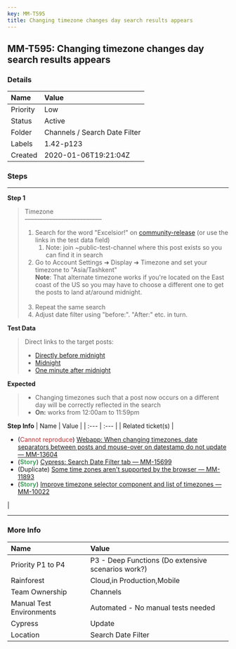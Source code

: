 ```yaml
---
key: MM-T595
title: Changing timezone changes day search results appears
---
```


## MM-T595: Changing timezone changes day search results appears

### Details

| Name     | Value                         |
| :------- | :---------------------------- |
| Priority | Low                           |
| Status   | Active                        |
| Folder   | Channels / Search Date Filter |
| Labels   | 1.42-p123                     |
| Created  | 2020-01-06T19:21:04Z          |

### Steps

<hr/>

**Step 1**

> <article>Timezone<br />–––––––––––––––––––––––––<br /><ol><li>Search for the word "Excelsior!" on <a href="https://community-release.mattermost.com" rel="noopener noreferrer" target="_blank">community-release</a> (or use the links in the test data field)<ol><li>Note: join ~public-test-channel where this post exists so you can find it in search</li></ol></li><li>Go to Account Settings ➜ Display ➜ Timezone and set your timezone to "Asia/Tashkent"<br /><strong>Note</strong>: That alternate timezone works if you're located on the East coast of the US so you may have to choose a different one to get the posts to land at/around midnight.<br /><br /></li><li>Repeat the same search</li><li>Adjust date filter using "before:". "After:" etc. in turn. </li></ol></article>

**Test Data**

> <article>Direct links to the target posts:<ul><li><a href="https://community-release.mattermost.com/core/pl/c6tycismzbr8iynh9qcowf54oe">Directly before midnight</a></li><li><a href="https://community-release.mattermost.com/core/pl/m1qjuae6jfrwj8x8ds75b1xsdr">Midnight</a></li><li><a href="https://community-release.mattermost.com/core/pl/ogdjj8f16b8sujt5zbunhqnqcc">One minute after midnight</a></li></ul></article>

**Expected**

> <article><ul><li>Changing timezones such that a post now occurs on a different day will be correctly reflected in the search</li><li><strong>On:</strong> works from 12:00am to 11:59pm</li></ul></article>

**Step Info**
| Name | Value |
| :--- | :--- |
| Related ticket(s) | <ul><li>(<span style="color:rgb(184, 49, 47)">Cannot reproduce</span>) <a href="https://mattermost.atlassian.net/browse/MM-13604" rel="noopener noreferrer" target="_blank">Webapp: When changing timezones, date separators between posts and mouse-over on datestamp do not update — MM-13604</a></li><li>(<strong><span style="color:rgb(65, 168, 95)">Story</span></strong>) <a href="https://mattermost.atlassian.net/browse/MM-15699" rel="noopener noreferrer" target="_blank">Cypress: Search Date Filter tab — MM-15699</a></li><li>(Duplicate) <a href="https://mattermost.atlassian.net/browse/MM-11893" rel="noopener noreferrer" target="_blank">Some time zones aren't supported by the browser — MM-11893</a></li><li>(<strong><span style="color:rgb(65, 168, 95)">Story</span></strong>) <a href="https://mattermost.atlassian.net/browse/MM-10022">Improve timezone selector component and list of timezones — MM-10022</a></li></ul> |

<hr/>

### More Info

| Name                     | Value                                              |
| :----------------------- | :------------------------------------------------- |
| Priority P1 to P4        | P3 - Deep Functions (Do extensive scenarios work?) |
| Rainforest               | Cloud,in Production,Mobile                         |
| Team Ownership           | Channels                                           |
| Manual Test Environments | Automated - No manual tests needed                 |
| Cypress                  | Update                                             |
| Location                 | Search Date Filter                                 |
